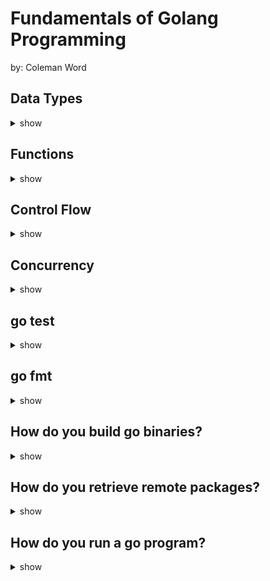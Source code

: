 # Fundamentals of Golang Programming
by: Coleman Word


## Data Types

<details><summary>show</summary>
<p>

### String

```

```

### Integer

```

```

### Floats

```

```

### Boolean

```

```

### Array

```

```

### Slice

```

```

### Map

```

```

### Struct

```

```


</p>
</details>

## Functions

<details><summary>show</summary>
<p>

### Function

```

```

### Method

```

```

### Interface

```


```

</p>
</details>

## Control Flow

<details><summary>show</summary>
<p>

### If

```

```

### for

```

```

### switch

```

```

</p>
</details>

## Concurrency

<details><summary>show</summary>
<p>

### Select

```

```

### Chanel

```

```

### Goroutine

```

```

### Worker Pools

```

```


</p>
</details>

## go test

<details><summary>show</summary>
<p>

```

```

</p>
</details>

## go fmt 

<details><summary>show</summary>
<p>



</p>
</details>

## How do you build go binaries?

<details><summary>show</summary>
<p>



</p>
</details>

## How do you retrieve remote packages?

<details><summary>show</summary>
<p>



</p>
</details>

## How do you run a go program?

<details><summary>show</summary>
<p>



</p>
</details>